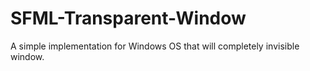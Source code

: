 # SFML-Transparent-Window
A simple implementation for Windows OS that will completely invisible window. 
